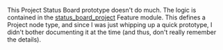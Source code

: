 This Project Status Board prototype doesn't do much. The logic is contained in the [status_board_project](https://github.com/brockboland/project_status_board/tree/master/docroot/sites/all/modules/features/status_board_project) Feature module. This defines a Project node type, and since I was just whipping up a quick prototype, I didn't bother documenting it at the time (and thus, don't really remember the details).
